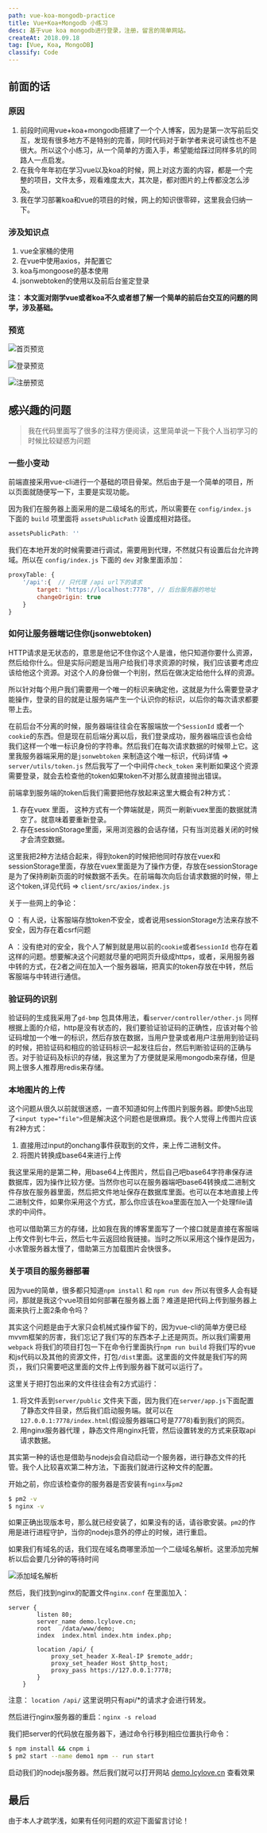 ```yaml
---
path: vue-koa-mongodb-practice
title: Vue+Koa+Mongodb 小练习
desc: 基于vue koa mongodb进行登录，注册，留言的简单网站。
createAt: 2018.09.18
tag: [Vue, Koa, MongoDB]
classify: Code
---
```

## 前面的话

### 原因

1. 前段时间用vue+koa+mongodb搭建了一个个人博客，因为是第一次写前后交互，发现有很多地方不是特别的完善，同时代码对于新学者来说可读性也不是很大。所以这个小练习，从一个简单的方面入手，希望能给踩过同样多坑的同路人一点启发。
2. 在我今年年初在学习vue以及koa的时候，网上对这方面的内容，都是一个完整的项目，文件太多，观看难度太大，其次是，都对图片的上传都没怎么涉及。
3. 我在学习部署koa和vue的项目的时候，网上的知识很零碎，这里我会归纳一下。

### 涉及知识点

1. vue全家桶的使用
2. 在vue中使用axios，并配置它
3. koa与mongoose的基本使用
4. jsonwebtoken的使用以及前后台鉴定登录

**注： 本文面对刚学vue或者koa不久或者想了解一个简单的前后台交互的问题的同学，涉及基础。**

### 预览

![首页预览](https://ws1.sinaimg.cn/large/006A3ND3gy1fymvyn2936j30z40ldq4m.jpg)

![登录预览](https://ws1.sinaimg.cn/large/006A3ND3gy1fymvyn1nm9j30r30gc3yw.jpg)

![注册预览](https://ws1.sinaimg.cn/large/006A3ND3gy1fymvyn195yj30om0n6js3.jpg)

## 感兴趣的问题

> 我在代码里面写了很多的注释方便阅读，这里简单说一下我个人当初学习的时候比较疑惑为问题

### 一些小变动

前端直接采用vue-cli进行一个基础的项目骨架。然后由于是一个简单的项目，所以页面就随便写一下，主要是实现功能。

因为我们在服务器上面采用的是二级域名的形式，所以需要在 `config/index.js` 下面的 `build` 项里面将 `assetsPublicPath` 设置成相对路径。

```javascript
assetsPublicPath: ''
```

我们在本地开发的时候需要进行调试，需要用到代理，不然就只有设置后台允许跨域。所以在  `config/index.js` 下面的 `dev` 对象里面添加：

``` javascript
proxyTable: {
    '/api':{  // 只代理 /api url下的请求
        target: "https://localhost:7778", // 后台服务器的地址
        changeOrigin: true
    }
}
```

### 如何让服务器端记住你(jsonwebtoken)

HTTP请求是无状态的，意思是他记不住你这个人是谁，他只知道你要什么资源，然后给你什么。但是实际问题是当用户给我们寻求资源的时候，我们应该要考虑应该给他这个资源。对这个人的身份做一个判别，然后在做决定给他什么样的资源。

所以针对每个用户我们需要用一个唯一的标识来确定他，这就是为什么需要登录才能操作，登录的目的就是让服务端产生一个认识你的标识，以后你的每次请求都要带上去。

在前后台不分离的时候，服务器端往往会在客服端放一个`SessionId` 或者一个`cookie`的东西。但是现在前后端分离以后，我们登录成功，服务器端应该也会给我们这样一个唯一标识身份的字符串。然后我们在每次请求数据的时候带上它。这里我服务器端采用的是`jsonwebtoken` 来制造这个唯一标识，代码详情 => `server/utils/token.js` 然后我写了一个中间件`check_token` 来判断如果这个资源需要登录，就会去检查他的token如果token不对那么就直接抛出错误。

前端拿到服务端的token后我们需要把他存放起来这里大概会有2种方式：

1. 存在vuex 里面， 这种方式有一个弊端就是，网页一刷新vuex里面的数据就清空了。就意味着要重新登录。
2. 存在sessionStorage里面，采用浏览器的会话存储，只有当浏览器关闭的时候才会清空数据。

这里我把2种方法结合起来，得到token的时候把他同时存放在vuex和sessionStorage里面，存放在vuex里面是为了操作方便，存放在sessionStorage是为了保持刷新页面的时候数据不丢失。在前端每次向后台请求数据的时候，带上这个token,详见代码 => `client/src/axios/index.js`

关于一些网上的争论：

Q ：有人说，让客服端存放token不安全，或者说用sessionStorage方法来存放不安全，因为存在着csrf问题

A ：没有绝对的安全，我个人了解到就是用以前的`cookie`或者`SessionId` 也存在着这样的问题。想要解决这个问题就尽量的吧网页升级成https，或者，采用服务器中转的方式，在2者之间在加入一个服务器端，把真实的token存放在中转，然后客服端与中转进行通信。

### 验证码的识别

验证码的生成我采用了`gd-bmp` 包具体用法，看`server/controller/other.js` 同样根据上面的介绍，http是没有状态的，我们要验证验证码的正确性，应该对每个验证码增加一个唯一的标识，然后存放在数据，当用户登录或者用户注册用到验证码的时候，把验证码和相应的验证码标识一起发往后台，然后判断验证码的正确与否。对于验证码及标识的存储，我这里为了方便就是采用mongodb来存储，但是网上很多人推荐用redis来存储。

### 本地图片的上传

这个问题从很久以前就很迷惑，一直不知道如何上传图片到服务器。即使h5出现了`<input type="file">`但是解决这个问题也是很麻烦。我个人觉得上传图片应该有2种方式：

1. 直接用过input的onchang事件获取到的文件，来上传二进制文件。
2. 将图片转换成base64来进行上传

我这里采用的是第二种，用base64上传图片，然后自己吧base64字符串保存进数据库，因为操作比较方便。当然你也可以在服务器端吧base64转换成二进制文件存放在服务器里面，然后把文件地址保存在数据库里面。也可以在本地直接上传二进制文件，如果你采用这个方式，那么你应该在koa里面在加入一个处理file请求的中间件。

也可以借助第三方的存储，比如我在我的博客里面写了一个接口就是直接在客服端上传文件到七牛云，然后七牛云返回给我链接。当时之所以采用这个操作是因为，小水管服务器太慢了，借助第三方加载图片会快很多。

### 关于项目的服务器部署

因为vue的简单，很多都只知道`npm install` 和 `npm run dev` 所以有很多人会有疑问，那就是我这个vue项目如何部署在服务器上面？难道是把代码上传到服务器上面来执行上面2条命令吗？

其实这个问题是由于大家只会机械式操作留下的，因为vue-cli的简单方便已经mvvm框架的厉害，我们忘记了我们写的东西本子上还是网页。所以我们需要用`webpack` 将我们的项目打包一下在命令行里面执行`npm run build` 将我们写的vue和js代码以及其他的资源文件，打包`/dist`里面。这里面的文件就是我们写的网页，，我们只需要吧这里面的文件上传到服务器下就可以运行了。

这里关于把打包出来的文件往往会有2方式运行：

1. 将文件丢到`server/public` 文件夹下面，因为我们在`server/app.js`下面配置了静态文件目录，然后我们启动服务端。就可以在`127.0.0.1:7778/index.html`(假设服务器端口号是7778)看到我们的网页。
2. 用nginx服务器代理 ，静态文件用nginx托管，然后设置转发的方式来获取api请求数据。

其实第一种的话也是借助与nodejs会自动启动一个服务器，进行静态文件的托管。我个人比较喜欢第二种方法，下面我们就进行这种文件的配置。

开始之前，你应该检查你的服务器是否安装有`nginx`与`pm2`

```bash
$ pm2 -v
$ nginx -v
```

如果正确出现版本号，那么就已经安装了，如果没有的话，请谷歌安装。`pm2`的作用是进行进程守护，当你的nodejs意外的停止的时候，进行重启。

如果我们有域名的话，我们现在域名商哪里添加一个二级域名解析。这里添加完解析以后会要几分钟的等待时间

![添加域名解析](https://image.lcylove.cn/165eb6463fe_6d6fc408)

然后，我们找到nginx的配置文件`nginx.conf` 在里面加入：

``` 
server {
        listen 80;
        server_name demo.lcylove.cn;
        root   /data/www/demo; 
        index  index.html index.htm index.php;

        location /api/ {
            proxy_set_header X-Real-IP $remote_addr;
            proxy_set_header Host $http_host;
            proxy_pass https://127.0.0.1:7778;
        }
    }
```

注意： `location /api/` 这里说明只有api/*的请求才会进行转发。

然后进行nginx服务器的重启：`nginx -s reload`

我们把server的代码放在服务器下，通过命令行移到相应位置执行命令：

``` bash
$ npm install && cnpm i
$ pm2 start --name demo1 npm -- run start
```

启动我们的nodejs服务器。然后我们就可以打开网站 [demo.lcylove.cn](https://demo.lcylove.cn) 查看效果

## 最后

由于本人才疏学浅，如果有任何问题的欢迎下面留言讨论！